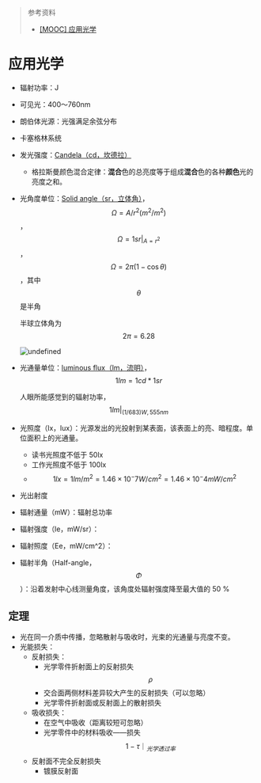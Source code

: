> 参考资料
>
> - [[MOOC] 应用光学](https://www.icourse163.org/learn/ZJU-1206578811?tid=1472036463#/learn/content?type=detail&id=1257189701)

# 应用光学

- 辐射功率：J

- 可见光：400～760nm

- 朗伯体光源：光强满足余弦分布

- 卡塞格林系统

- 发光强度：[Candela（cd，坎德拉）](https://en.wikipedia.org/wiki/Candela)

  - 格拉斯曼颜色混合定律：**混合**色的总亮度等于组成**混合**色的各种**颜色**光的亮度之和。

- 光角度单位：[Solid angle（sr，立体角）](https://en.wikipedia.org/wiki/Solid_angle)，$$\Omega = A/r^2 (m^2/m^2)$$，$$\Omega = 1sr |_{ A = r^2}$$，$$\Omega = 2\pi(1-\cos \theta)$$，其中 $$\theta$$ 是半角

  半球立体角为 $$2\pi = 6.28$$

  ![undefined](https://upload.wikimedia.org/wikipedia/commons/thumb/9/9c/Angle_solide_coordonnees.svg/1280px-Angle_solide_coordonnees.svg.png)

- 光通量单位：[luminous flux（lm，流明）](https://en.wikipedia.org/wiki/Luminous_flux)，$$1lm = 1cd*1sr$$

  人眼所能感觉到的辐射功率，$$1lm|_{(1/683)W,555nm}$$

- 光照度（lx，lux）：光源发出的光投射到某表面，该表面上的亮、暗程度。单位面积上的光通量。

  - 读书光照度不低于 50lx
  - 工作光照度不低于 100lx
  - $$1lx = 1lm/m^2 = 1.46\times10^-7 W/cm^2 = 1.46 \times 10^-4 mW/cm^2$$

- 光出射度

- 辐射通量（mW）：辐射总功率

- 辐射强度（le，mW/sr）：

- 辐射照度（Ee，mW/cm^2）：

- 辐射半角（Half-angle，$$\Phi$$）：沿着发射中心线测量角度，该角度处辐射强度降至最大值的 50 %



## 定理

- 光在同一介质中传播，忽略散射与吸收时，光束的光通量与亮度不变。
- 光能损失：
  - 反射损失：
    - 光学零件折射面上的反射损失 $$\rho$$
    - 交合面两侧材料差异较大产生的反射损失（可以忽略）
    - 光学零件折射面或反射面上的散射损失
  - 吸收损失：
    - 在空气中吸收（距离较短可忽略）
    - 光学零件中的材料吸收——损失 $$1-\tau｜_{光学透过率}$$
  - 反射面不完全反射损失
    - 镀膜反射面